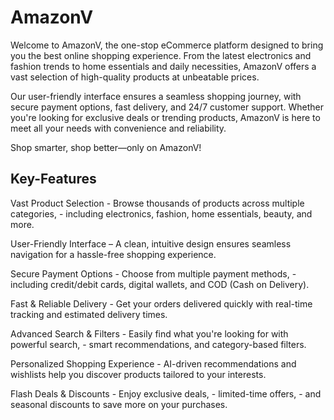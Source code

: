 # AmazonV

Welcome to AmazonV, the one-stop eCommerce platform designed to bring you the best online shopping experience. From the latest electronics and fashion trends to home essentials and daily necessities, AmazonV offers a vast selection of high-quality products at unbeatable prices.

Our user-friendly interface ensures a seamless shopping journey, with secure payment options, fast delivery, and 24/7 customer support. Whether you're looking for exclusive deals or trending products, AmazonV is here to meet all your needs with convenience and reliability.

Shop smarter, shop better—only on AmazonV!

## Key-Features
Vast Product Selection 
    - Browse thousands of products across multiple categories,
    - including electronics, fashion, home essentials, beauty, and more.

User-Friendly Interface 
    – A clean, intuitive design ensures seamless navigation for a hassle-free shopping experience.

Secure Payment Options 
    - Choose from multiple payment methods,
    - including credit/debit cards, digital wallets, and COD (Cash on Delivery).

Fast & Reliable Delivery 
    - Get your orders delivered quickly with real-time tracking and estimated delivery times.

Advanced Search & Filters 
    - Easily find what you're looking for with powerful search,
    - smart recommendations, and category-based filters.

Personalized Shopping Experience 
    - AI-driven recommendations and wishlists help you discover products tailored to your interests.

Flash Deals & Discounts 
    - Enjoy exclusive deals,
    - limited-time offers,
    - and seasonal discounts to save more on your purchases.